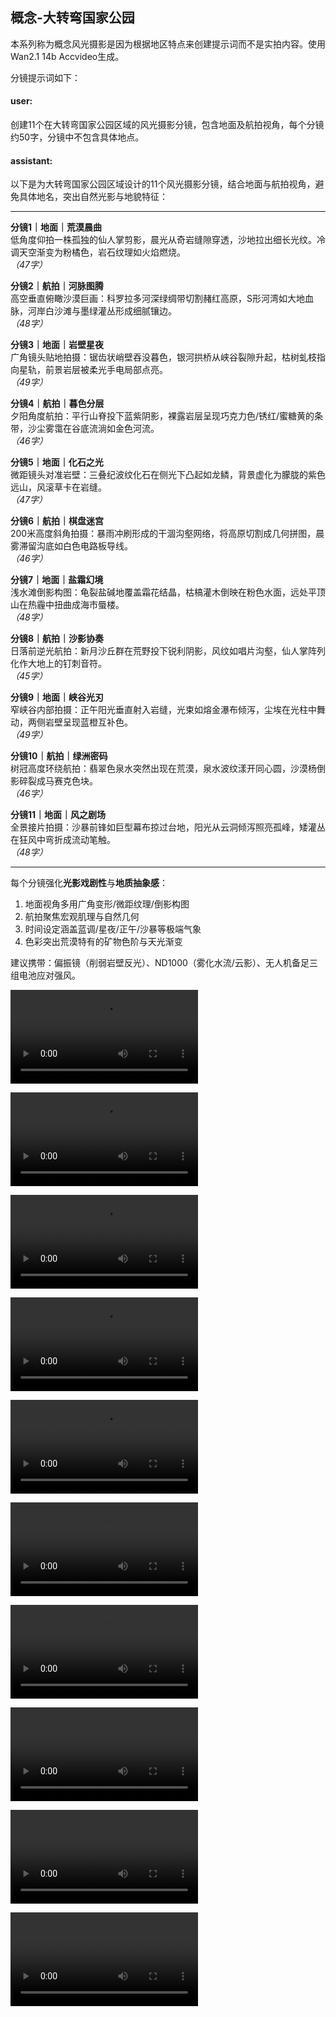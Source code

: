 ## 概念-大转弯国家公园

本系列称为概念风光摄影是因为根据地区特点来创建提示词而不是实拍内容。使用Wan2.1 14b Accvideo生成。

分镜提示词如下：

#### user:

创建11个在大转弯国家公园区域的风光摄影分镜，包含地面及航拍视角，每个分镜约50字，分镜中不包含具体地点。

#### assistant:

以下是为大转弯国家公园区域设计的11个风光摄影分镜，结合地面与航拍视角，避免具体地名，突出自然光影与地貌特征：

---

**分镜1｜地面｜荒漠晨曲**  
低角度仰拍一株孤独的仙人掌剪影，晨光从奇岩缝隙穿透，沙地拉出细长光纹。冷调天空渐变为粉橘色，岩石纹理如火焰燃烧。  
*（47字）*

**分镜2｜航拍｜河脉图腾**  
高空垂直俯瞰沙漠巨画：科罗拉多河深绿绸带切割赭红高原，S形河湾如大地血脉，河岸白沙滩与墨绿灌丛形成细腻镶边。  
*（48字）*

**分镜3｜地面｜岩壁星夜**  
广角镜头贴地拍摄：锯齿状峭壁吞没暮色，银河拱桥从峡谷裂隙升起，枯树虬枝指向星轨，前景岩层被柔光手电局部点亮。  
*（49字）*

**分镜4｜航拍｜暮色分层**  
夕阳角度航拍：平行山脊投下蓝紫阴影，裸露岩层呈现巧克力色/锈红/蜜糖黄的条带，沙尘雾霭在谷底流淌如金色河流。  
*（46字）*

**分镜5｜地面｜化石之光**  
微距镜头对准岩壁：三叠纪波纹化石在侧光下凸起如龙鳞，背景虚化为朦胧的紫色远山，风滚草卡在岩缝。  
*（47字）*

**分镜6｜航拍｜棋盘迷宫**  
200米高度斜角拍摄：暴雨冲刷形成的干涸沟壑网络，将高原切割成几何拼图，晨雾滞留沟底如白色电路板导线。  
*（46字）*

**分镜7｜地面｜盐霜幻境**  
浅水滩倒影构图：龟裂盐碱地覆盖霜花结晶，枯槁灌木倒映在粉色水面，远处平顶山在热霾中扭曲成海市蜃楼。  
*（48字）*

**分镜8｜航拍｜沙影协奏**  
日落前逆光航拍：新月沙丘群在荒野投下锐利阴影，风纹如唱片沟壑，仙人掌阵列化作大地上的钉刺音符。  
*（45字）*

**分镜9｜地面｜峡谷光刃**  
窄峡谷内部拍摄：正午阳光垂直射入岩缝，光束如熔金瀑布倾泻，尘埃在光柱中舞动，两侧岩壁呈现蓝橙互补色。  
*（49字）*

**分镜10｜航拍｜绿洲密码**  
树冠高度环绕航拍：翡翠色泉水突然出现在荒漠，泉水波纹漾开同心圆，沙漠杨倒影碎裂成马赛克色块。  
*（46字）*

**分镜11｜地面｜风之剧场**  
全景接片拍摄：沙暴前锋如巨型幕布掠过台地，阳光从云洞倾泻照亮孤峰，矮灌丛在狂风中弯折成流动笔触。  
*（48字）*

---

每个分镜强化**光影戏剧性**与**地质抽象感**：  
1. 地面视角多用广角变形/微距纹理/倒影构图  
2. 航拍聚焦宏观肌理与自然几何  
3. 时间设定涵盖蓝调/星夜/正午/沙暴等极端气象  
4. 色彩突出荒漠特有的矿物色阶与天光渐变  

建议携带：偏振镜（削弱岩壁反光）、ND1000（雾化水流/云影）、无人机备足三组电池应对强风。

<video src="https://github.com/Willian7004/media-blog/blob/main/files/202506/2025061802/Wan2.1_00023.mp4?raw=true" controls style="max-width: 100%;"></video>

<video src="https://github.com/Willian7004/media-blog/blob/main/files/202506/2025061802/Wan2.1_00025.mp4?raw=true" controls style="max-width: 100%;"></video>

<video src="https://github.com/Willian7004/media-blog/blob/main/files/202506/2025061802/Wan2.1_00028.mp4?raw=true" controls style="max-width: 100%;"></video>

<video src="https://github.com/Willian7004/media-blog/blob/main/files/202506/2025061802/Wan2.1_00030.mp4?raw=true" controls style="max-width: 100%;"></video>

<video src="https://github.com/Willian7004/media-blog/blob/main/files/202506/2025061802/Wan2.1_00032.mp4?raw=true" controls style="max-width: 100%;"></video>

<video src="https://github.com/Willian7004/media-blog/blob/main/files/202506/2025061802/Wan2.1_00034.mp4?raw=true" controls style="max-width: 100%;"></video>

<video src="https://github.com/Willian7004/media-blog/blob/main/files/202506/2025061802/Wan2.1_00036.mp4?raw=true" controls style="max-width: 100%;"></video>

<video src="https://github.com/Willian7004/media-blog/blob/main/files/202506/2025061802/Wan2.1_00037.mp4?raw=true" controls style="max-width: 100%;"></video>

<video src="https://github.com/Willian7004/media-blog/blob/main/files/202506/2025061802/Wan2.1_00039.mp4?raw=true" controls style="max-width: 100%;"></video>

<video src="https://github.com/Willian7004/media-blog/blob/main/files/202506/2025061802/Wan2.1_00041.mp4?raw=true" controls style="max-width: 100%;"></video>